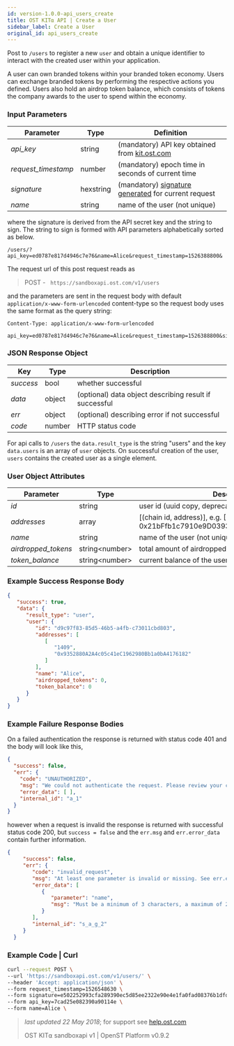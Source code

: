 ```yaml
---
id: version-1.0.0-api_users_create
title: OST KIT⍺ API | Create a User
sidebar_label: Create a User
original_id: api_users_create
---
```


Post to `/users` to register a new `user` and obtain a unique identifier to interact with the created user within your application.

A user can own branded tokens within your branded token economy.  Users can exchange branded tokens by performing the respective actions you defined.  Users also hold an airdrop token balance, which consists of tokens the company awards to the user to spend within the economy.

### Input Parameters

| Parameter           | Type        | Definition |
|---------------------|-----------|---------------
| _api_key_           | string      | (mandatory) API key obtained from [kit.ost.com](https://kit.ost.com)|
| _request_timestamp_ | number     | (mandatory) epoch time in seconds of current time |
| _signature_         | hexstring  | (mandatory) [<u>signature generated</u>](/docs/api_authentication.html) for current request |
| _name_              | string     | name of the user (not unique) |

where the signature is derived from the API secret key and the string to sign. The string to sign is formed with API parameters alphabetically sorted as below.


`/users/?api_key=ed0787e817d4946c7e76&name=Alice&request_timestamp=1526388800&`


The request url of this post request reads as

> POST - ` https://sandboxapi.ost.com/v1/users`

and the parameters are sent in the request body with default `application/x-www-form-urlencoded` content-type so the request body uses the same format as the query string:

```
Content-Type: application/x-www-form-urlencoded

api_key=ed0787e817d4946c7e76&name=Alice&request_timestamp=1526388800&signature=1370bc4398eb5f6811f4713d6fd79ddf8230a64258b7cd4b4a29482ff8ccf7a2

```
### JSON Response Object

| Key        | Type   | Description      |
|------------|--------|------------|
| _success_  | bool   | whether successful |
| _data_     | object | (optional) data object describing result if successful   |
| _err_      | object | (optional) describing error if not successful |
| _code_     | number | HTTP status code |

For api calls to `/users` the `data.result_type` is the string "users"
and the key `data.users` is an array of `user` objects.
On successful creation of the user, `users` contains the created user as a single element.

### User Object Attributes

| Parameter | Type      | Description  |
|-----------|--------|--------|
| _id_      | string  | user id (uuid copy, deprecated) |
| _addresses_    | array | [(chain id, address)], e.g. [(1409, 0x21bFfb1c7910e9D0393E3f655E921FB47F70ab56)]  |
| _name_    | string |name of the user (not unique)  |
| _airdropped_tokens_| string\<number\> | total amount of airdropped tokens to the user |
| _token_balance_           | string\<number\> |current balance of the user  |

### Example Success Response Body

```json
{
   "success": true,
   "data": {
      "result_type": "user",
      "user": {
         "id": "d9c97f83-85d5-46b5-a4fb-c73011cbd803",
         "addresses": [
            [
               "1409",
               "0x9352880A2A4c05c41eC1962980Bb1a0bA4176182"
            ]
         ],
         "name": "Alice",
         "airdropped_tokens": 0,
         "token_balance": 0
      }
   }
}
```

### Example Failure Response Bodies
On a failed authentication the response is returned with status code 401 and the body will look like this,

```json
{
  "success": false,
  "err": {
    "code": "UNAUTHORIZED",
    "msg": "We could not authenticate the request. Please review your credentials and authentication method.",
    "error_data": [ ],
    "internal_id": "a_1"
  }
}
```
however when a request is invalid the response is returned with successful status code 200, but `success = false` and the `err.msg` and `err.error_data` contain further information.
```json
{
     "success": false,
     "err": {
        "code": "invalid_request",
        "msg": "At least one parameter is invalid or missing. See err.error_data for more details.",
        "error_data": [
           {
              "parameter": "name",
              "msg": "Must be a minimum of 3 characters, a maximum of 20 characters, and can contain only letters, numbers, and spaces, along with other common sense limitations."
           }
        ],
        "internal_id": "s_a_g_2"
     }
  }
```

### Example Code | Curl
```bash
curl --request POST \
--url 'https://sandboxapi.ost.com/v1/users/' \
--header 'Accept: application/json' \
--form request_timestamp=1526548630 \
--form signature=e502252993cfa289390ec5d85ee2322e90e4e1fa0fad08376b1dfd2c775413da \
--form api_key=7cad25e082390a90114e \
--form name=Alice \
```

>_last updated 22 May 2018_; for support see [<u>help.ost.com</u>](https://help.ost.com)
>
> OST KIT⍺ sandboxapi v1 | OpenST Platform v0.9.2
